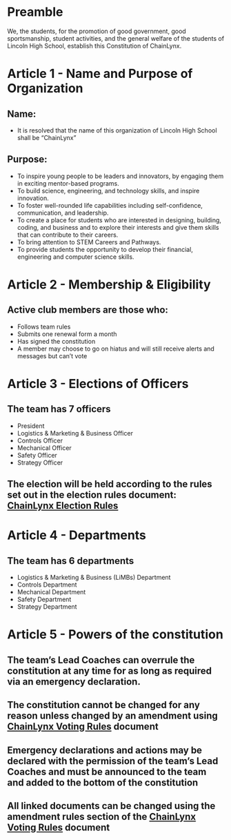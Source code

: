 

# Preamble
We, the students, for the promotion of good government, good sportsmanship, student activities, and the general welfare of the students of Lincoln High School, establish this Constitution of ChainLynx.

# Article 1 - Name and Purpose of Organization
## Name:

- It is resolved that the name of this organization of Lincoln High School shall be “ChainLynx” 

## Purpose:

- To inspire young people to be leaders and innovators, by engaging them in exciting mentor-based programs. 
- To build science, engineering, and technology skills, and inspire innovation.
- To foster well-rounded life capabilities including self-confidence, communication, and leadership.
- To create a place for students who are interested in designing, building, coding, and business and to explore their interests and give them skills that can contribute to their careers.
- To bring attention to STEM Careers and Pathways.
- To provide students the opportunity to develop their financial, engineering and computer science skills.

# Article 2 - Membership & Eligibility
## Active club members are those who:

- Follows team rules
- Submits one renewal form a month
- Has signed the constitution 
- A member may choose to go on hiatus and will still receive alerts and messages but can’t vote

# Article 3 - Elections of Officers
## The team has 7 officers

- President
- Logistics & Marketing & Business Officer
- Controls Officer
- Mechanical Officer
- Safety Officer
- Strategy Officer

## The election will be held according to the rules set out in the election rules document: [ChainLynx Election Rules](https://docs.google.com/document/d/1MgXhKMtcFllOEQnpebKyiydfdwL2ZO5Uc3c27lg-qgo/edit?usp=sharing)

# Article 4 - Departments
## The team has 6 departments
- Logistics & Marketing & Business (LiMBs) Department
- Controls Department
- Mechanical Department
- Safety Department
- Strategy Department
   
# Article 5 - Powers of the constitution 
## The team’s Lead Coaches can overrule the constitution at any time for as long as required via an emergency declaration.

## The constitution cannot be changed for any reason unless changed by an amendment using [ChainLynx Voting Rules](https://docs.google.com/document/d/1_I0oJR-JqLJ4lSmEfqNhDtYm1gS4JBjZb92E0pBHWZY/edit#) document

## Emergency declarations and actions may be declared with the permission of the team’s Lead Coaches and must be announced to the team and added to the bottom of the constitution 

## All linked documents can be changed using the amendment rules section of the [ChainLynx Voting Rules](https://docs.google.com/document/d/1_I0oJR-JqLJ4lSmEfqNhDtYm1gS4JBjZb92E0pBHWZY/edit#) document
